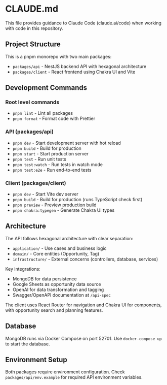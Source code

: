 # CLAUDE.md

This file provides guidance to Claude Code (claude.ai/code) when working with code in this repository.

## Project Structure

This is a pnpm monorepo with two main packages:
- `packages/api` - NestJS backend API with hexagonal architecture
- `packages/client` - React frontend using Chakra UI and Vite

## Development Commands

### Root level commands
- `pnpm lint` - Lint all packages
- `pnpm format` - Format code with Prettier

### API (packages/api)
- `pnpm dev` - Start development server with hot reload
- `pnpm build` - Build for production
- `pnpm start` - Start production server
- `pnpm test` - Run unit tests
- `pnpm test:watch` - Run tests in watch mode
- `pnpm test:e2e` - Run end-to-end tests

### Client (packages/client)
- `pnpm dev` - Start Vite dev server
- `pnpm build` - Build for production (runs TypeScript check first)
- `pnpm preview` - Preview production build
- `pnpm chakra:typegen` - Generate Chakra UI types

## Architecture

The API follows hexagonal architecture with clear separation:
- `application/` - Use cases and business logic
- `domain/` - Core entities (Opportunity, Tag)
- `infrastructure/` - External concerns (controllers, database, services)

Key integrations:
- MongoDB for data persistence
- Google Sheets as opportunity data source
- OpenAI for data transformation and tagging
- Swagger/OpenAPI documentation at `/api-spec`

The client uses React Router for navigation and Chakra UI for components, with opportunity search and planning features.

## Database

MongoDB runs via Docker Compose on port 52701. Use `docker-compose up` to start the database.

## Environment Setup

Both packages require environment configuration. Check `packages/api/env.example` for required API environment variables.